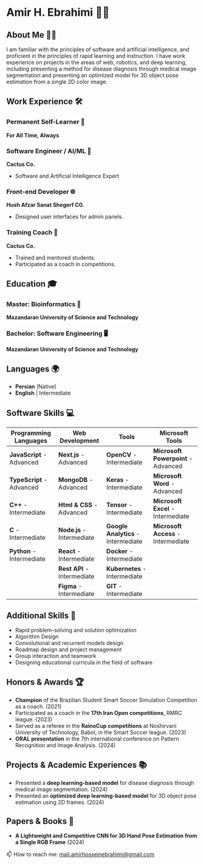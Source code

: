 # Amir H. Ebrahimi 👨‍💻

## About Me 🙋‍♂️

I am familiar with the principles of software and artificial intelligence, and proficient in the principles of rapid learning and instruction. I have work experience on projects in the areas of web, robotics, and deep learning, including presenting a method for disease diagnosis through medical image segmentation and presenting an optimized model for 3D object pose estimation from a single 2D color image.

## Work Experience 🛠️

### Permanent Self-Learner 📝
**For All Time, Always**

### Software Engineer / AI/ML 🧠
**Cactus Co.**
- Software and Artificial Intelligence Expert

### Front-end Developer 🌐
**Hush Afzar Sanat Shegerf C0.**  
- Designed user interfaces for admin panels.

### Training Coach 🤖
**Cactus Co.**  
- Trained and mentored students.
- Participated as a coach in competitions.

## Education 🎓

### Master: Bioinformatics 🧬
**Mazandaran University of Science and Technology**

### Bachelor: Software Engineering 🖥️
**Mazandaran University of Science and Technology**



## Languages 🌍

- **Persian** (Native)
- **English** | Intermediate

## Software Skills 💻

| **Programming Languages** | **Web Development** | **Tools** | **Microsoft Tools** |
|---------------------------|---------------------|------------------|---------------------|
| **JavaScript** - Advanced | **Next.js** - Advanced | **OpenCV** - Intermediate | **Microsoft Powerpoint** - Advanced |
| **TypeScript** - Advanced | **MongoDB** - Advanced | **Keras** - Intermediate | **Microsoft Word** - Advanced |
| **C++** - Intermediate | **Html & CSS** - Advanced | **Tensor** - Intermediate | **Microsoft Excel** - Intermediate |
| **C** - Intermediate | **Node.js** - Intermediate | **Google Analytics** - Intermediate | **Microsoft Access** - Intermediate |
| **Python** - Intermediate | **React** - Intermediate | **Docker** - Intermediate |  |
|  | **Rest API** - Intermediate | **Kubernetes** - Intermediate |  |
|  | **Figma** - Intermediate | **GIT** - Intermediate  |  |



## Additional Skills 🚀

- Rapid problem-solving and solution optimization
- Algorithm Design
- Convolutional and recurrent models design
- Roadmap design and project management
- Group interaction and teamwork
- Designing educational curricula in the field of software

## Honors & Awards 🏆

- **Champion** of the Brazilian Student Smart Soccer Simulation Competition as a coach. (2021)
- Participated as a coach in the **17th Iran Open competitions**, RMRC league. (2023)
- Served as a referee in the **RainoCup competitions** at Noshirvani University of Technology, Babol, in the Smart Soccer league. (2023)
- **ORAL presentation** in the 7th international conference on Pattern Recognition and Image Analysis. (2024)

## Projects & Academic Experiences 📚

- Presented a **deep learning-based model** for disease diagnosis through medical image segmentation. (2024)
- Presented an **optimized deep learning-based model** for 3D object pose estimation using 2D frames. (2024)

## Papers & Books 📖

- **A Lightweight and Competitive CNN for 3D Hand Pose Estimation from a Single RGB Frame** (2024)


📫 How to reach me: mail.amirhosseinebrahimi@gmail.com

